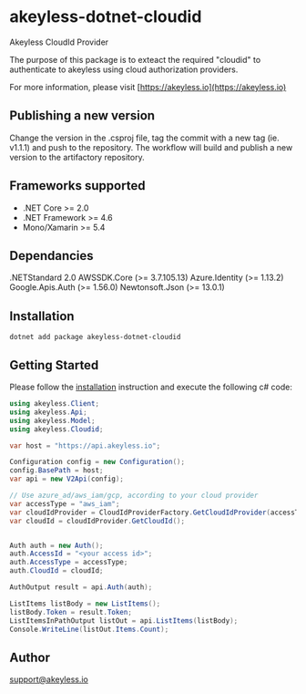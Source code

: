 # akeyless-dotnet-cloudid

Akeyless CloudId Provider

The purpose of this package is to exteact the required "cloudid" to authenticate to akeyless using cloud authorization providers.

For more information, please visit [https://akeyless.io](https://akeyless.io)

## Publishing a new version
Change the version in the .csproj file, tag the commit with a new tag (ie. v1.1.1) and push to the repository.
The workflow will build and publish a new version to the artifactory repository.

## Frameworks supported
- .NET Core >= 2.0
- .NET Framework >= 4.6
- Mono/Xamarin >= 5.4

## Dependancies
.NETStandard 2.0
AWSSDK.Core (>= 3.7.105.13)
Azure.Identity (>= 1.13.2)
Google.Apis.Auth (>= 1.56.0)
Newtonsoft.Json (>= 13.0.1)

## Installation
```
dotnet add package akeyless-dotnet-cloudid
```


## Getting Started

Please follow the [installation](#installation) instruction and execute the following c# code:

```csharp
using akeyless.Client;
using akeyless.Api;
using akeyless.Model;
using akeyless.Cloudid;

var host = "https://api.akeyless.io";

Configuration config = new Configuration();
config.BasePath = host;
var api = new V2Api(config);

// Use azure_ad/aws_iam/gcp, according to your cloud provider
var accessType = "aws_iam";
var cloudIdProvider = CloudIdProviderFactory.GetCloudIdProvider(accessType);
var cloudId = cloudIdProvider.GetCloudId();


Auth auth = new Auth();
auth.AccessId = "<your access id>";
auth.AccessType = accessType;
auth.CloudId = cloudId;

AuthOutput result = api.Auth(auth);

ListItems listBody = new ListItems();
listBody.Token = result.Token;
ListItemsInPathOutput listOut = api.ListItems(listBody);
Console.WriteLine(listOut.Items.Count);
 ```

## Author
support@akeyless.io

